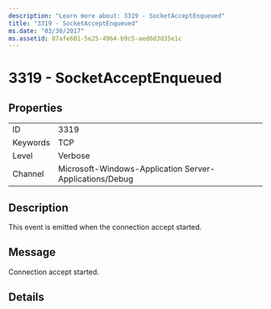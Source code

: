```yaml
---
description: "Learn more about: 3319 - SocketAcceptEnqueued"
title: "3319 - SocketAcceptEnqueued"
ms.date: "03/30/2017"
ms.assetid: 87afe601-5e25-4964-b9c5-aed6d3d35e1c
---
```

# 3319 - SocketAcceptEnqueued

## Properties  
  
|||  
|-|-|  
|ID|3319|  
|Keywords|TCP|  
|Level|Verbose|  
|Channel|Microsoft-Windows-Application Server-Applications/Debug|  
  
## Description  

 This event is emitted when the connection accept started.  
  
## Message  

 Connection accept started.  
  
## Details
